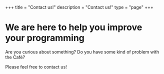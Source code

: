 +++
title = "Contact us!"
description = "Contact us!"
type = "page"
+++

# We are here to help you improve your programming

Are you curious about something? Do you have some kind of problem with the Café? 

Please feel free to contact us!

<br>
<br>
